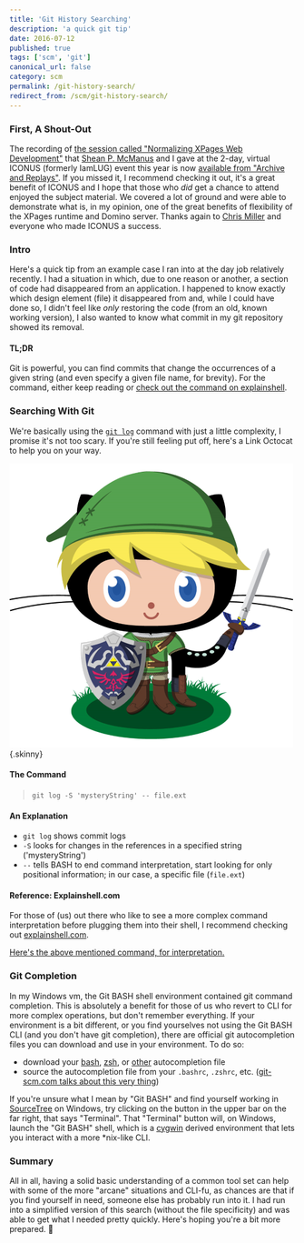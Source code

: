 ```yaml
---
title: 'Git History Searching'
description: 'a quick git tip'
date: 2016-07-12
published: true
tags: ['scm', 'git']
canonical_url: false
category: scm
permalink: /git-history-search/
redirect_from: /scm/git-history-search/
---
```


### First, A Shout-Out

The recording of [the session called "Normalizing XPages Web Development"](https://iamiconus.org/iamiconus/iconus2016.nsf/session.xsp?action=openDocument&documentId=10DC98278072638C86257F77004D2BE7) that [Shean P. McManus](https://www.spmcmanus.net/) and I gave at the 2-day, virtual ICONUS (formerly IamLUG) event this year is now [available from "Archive and Replays"](https://iamiconus.org/IamICONUS/2016sessions.nsf/dx/normalizing-xpages-web-development.htm). If you missed it, I recommend checking it out, it's a great benefit of ICONUS and I hope that those who _did_ get a chance to attend enjoyed the subject material. We covered a lot of ground and were able to demonstrate what is, in my opinion, one of the great benefits of flexibility of the XPages runtime and Domino server. Thanks again to [Chris Miller](https://www.idonotes.com/) and everyone who made ICONUS a success.

### Intro

Here's a quick tip from an example case I ran into at the day job relatively recently. I had a situation in which, due to one reason or another, a section of code had disappeared from an application. I happened to know exactly which design element (file) it disappeared from and, while I could have done so, I didn't feel like _only_ restoring the code (from an old, known working version), I also wanted to know what commit in my git repository showed its removal.

#### TL;DR

Git is powerful, you can find commits that change the occurrences of a given string (and even specify a given file name, for brevity). For the command, either keep reading or [check out the command on explainshell](https://www.explainshell.com/explain?cmd=git+log+-S+%27mysteryString%27+--+file.ext).

### Searching With Git

We're basically using the [`git log`](https://git-scm.com/docs/git-log) command with just a little complexity, I promise it's not too scary. If you're still feeling put off, here's a Link Octocat to help you on your way.

![it's dangerous to go alone, take this](./images/linktocat.png){.skinny}

#### The Command

> `git log -S 'mysteryString' -- file.ext`

#### An Explanation

- `git log` shows commit logs
- `-S` looks for changes in the references in a specified string ('mysteryString')
- `--` tells BASH to end command interpretation, start looking for only positional information; in our case, a specific file (`file.ext`)

#### Reference: Explainshell.com

For those of (us) out there who like to see a more complex command interpretation before plugging them into their shell, I recommend checking out [explainshell.com](https://www.explainshell.com/).

[Here's the above mentioned command, for interpretation.](https://www.explainshell.com/explain?cmd=git+log+-S+%27mysteryString%27+--+file.ext)

### Git Completion

In my Windows vm, the Git BASH shell environment contained git command completion. This is absolutely a benefit for those of us who revert to CLI for more complex operations, but don't remember everything. If your environment is a bit different, or you find yourselves not using the Git BASH CLI (and you don't have git completion), there are official git autocompletion files you can download and use in your environment. To do so:

- download your [bash](https://github.com/git/git/blob/master/contrib/completion/git-completion.bash), [zsh](https://github.com/git/git/blob/master/contrib/completion/git-completion.zsh), or [other](https://github.com/git/git/tree/master/contrib/completion) autocompletion file
- source the autocompletion file from your `.bashrc`, `.zshrc`, etc. ([git-scm.com talks about this very thing](https://git-scm.com/book/en/v1/Git-Basics-Tips-and-Tricks#Auto-Completion))

If you're unsure what I mean by "Git BASH" and find yourself working in [SourceTree](https://www.sourcetreeapp.com/) on Windows, try clicking on the button in the upper bar on the far right, that says "Terminal". That "Terminal" button will, on Windows, launch the "Git BASH" shell, which is a [cygwin](https://www.cygwin.com/) derived environment that lets you interact with a more *nix-like CLI.

### Summary

All in all, having a solid basic understanding of a common tool set can help with some of the more "arcane" situations and CLI-fu, as chances are that if you find yourself in need, someone else has probably run into it. I had run into a simplified version of this search (without the file specificity) and was able to get what I needed pretty quickly. Here's hoping you're a bit more prepared. 🍻
